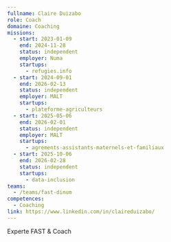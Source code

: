 ```yaml
---
fullname: Claire Duizabo
role: Coach
domaine: Coaching
missions:
  - start: 2023-01-09
    end: 2024-11-28
    status: independent
    employer: Numa
    startups:
      - refugies.info
  - start: 2024-09-01
    end: 2026-02-13
    status: independent
    employer: MALT
    startups:
      - plateforme-agriculteurs
  - start: 2025-05-06
    end: 2026-02-01
    status: independent
    employer: MALT
    startups:
      - agrements-assistants-maternels-et-familiaux
  - start: 2025-10-06
    end: 2026-02-28
    status: independent
    startups:
      - data-inclusion
teams:
  - /teams/fast-dinum
competences:
  - Coaching
link: https://www.linkedin.com/in/claireduizabo/
---
```

Experte FAST & Coach 